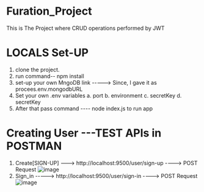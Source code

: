 # Furation_Project
This is The Project where CRUD operations performed by JWT 

# LOCALS Set-UP
   1. clone the project.
   2. run command-- npm install
   3. set-up your own MngoDB link -----> Since, I gave it as procees.env.mongodbURL 
   4. Set your own .env variables
        a. port
        b. environment
        c. secretKey
        d. secretKey
   5. After that pass command ---- node index.js to run app
# Creating User ---TEST APIs in POSTMAN
  1. Create[SIGN-UP] ---> http://localhost:9500/user/sign-up ----> POST Request
      ![image](https://github.com/vaidyahimanshu502/Furation_Project/assets/76218691/aae25096-ff06-40f5-bd9e-a83eb5baeb07)
  2. Sign_in ----->  http://localhost:9500/user/sign-in ----> POST Request
     ![image](https://github.com/vaidyahimanshu502/Furation_Project/assets/76218691/3aae6bbe-05a3-4ecb-9ff2-de8b69043c33)


